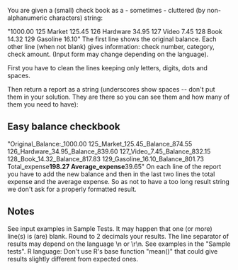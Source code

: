 You are given a (small) check book as a - sometimes - cluttered (by non-alphanumeric characters) string:

"1000.00
125 Market 125.45
126 Hardware 34.95
127 Video 7.45
128 Book 14.32
129 Gasoline 16.10"
The first line shows the original balance. Each other line (when not blank) gives information: check number, category, check amount. (Input form may change depending on the language).

First you have to clean the lines keeping only letters, digits, dots and spaces.

Then return a report as a string (underscores show spaces -- don't put them in your solution. They are there so you can see them and how many of them you need to have):

## Easy balance checkbook

"Original_Balance:\_1000.00
125_Market_125.45_Balance_874.55
126_Hardware_34.95_Balance_839.60
127_Video_7.45_Balance_832.15
128_Book_14.32_Balance_817.83
129_Gasoline_16.10_Balance_801.73
Total_expense**198.27
Average_expense**39.65"
On each line of the report you have to add the new balance and then in the last two lines the total expense and the average expense. So as not to have a too long result string we don't ask for a properly formatted result.

## Notes

See input examples in Sample Tests.
It may happen that one (or more) line(s) is (are) blank.
Round to 2 decimals your results.
The line separator of results may depend on the language \n or \r\n. See examples in the "Sample tests".
R language: Don't use R's base function "mean()" that could give results slightly different from expected ones.
